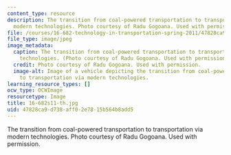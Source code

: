 ```yaml
---
content_type: resource
description: The transition from coal-powered transportation to transportation via
  modern technologies. Photo courtesy of Radu Gogoana. Used with permission.
file: /courses/16-682-technology-in-transportation-spring-2011/47828ca9d738aff02e7815b564b8add5_16-682s11-th.jpg
file_type: image/jpeg
image_metadata:
  caption: The transition from coal-powered transportation to transportation via modern
    technologies. (Photo courtesy of Radu Gogoana. Used with permission.)
  credit: Photo courtesy of Radu Gogoana. Used with permission.
  image-alt: Image of a vehicle depicting the transition from coal-powered transportation
    to transportation via modern technologies.
learning_resource_types: []
ocw_type: OCWImage
resourcetype: Image
title: 16-682s11-th.jpg
uid: 47828ca9-d738-aff0-2e78-15b564b8add5
---
```

The transition from coal-powered transportation to transportation via modern technologies. Photo courtesy of Radu Gogoana. Used with permission.

